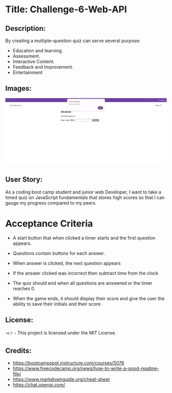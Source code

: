 # Title: Challenge-6-Web-API

## Description:

By creating a multiple-question quiz can serve several purpose:
- Education and learning.
- Assessment.
- Interactive Content.
- Feedback and Improvement.
- Entertainment

## Images:

![schreenShot of the Quiz web browser](./Screenshort/Quiz%20Screenshot.jpg)



## User Story:
As a  coding boot camp student and junior web Developer, I want to take a timed quiz on JavaScript fundamentals that stores high scores so that I can gauge my progress compared to my peers.

# Acceptance Criteria

   - A start button that when clicked a timer starts and the first question appears.
 
   - Questions contain buttons for each answer.
  
   - When answer is clicked, the next question appears
   
   - If the answer clicked was incorrect then subtract time from the clock

  - The quiz should end when all questions are answered or the timer reaches 0.

  - When the game ends, it should display their score and give the user the ability to save their initials and their score.


  ## License:<br>

-👉 - This project is licensed under the MIT License.



## Credits:<br>
- https://bootcampspot.instructure.com/courses/5076<br>
- https://www.freecodecamp.org/news/how-to-write-a-good-readme-file/<br>
- https://www.markdownguide.org/cheat-sheet<br>
- https://chat.openai.com/

